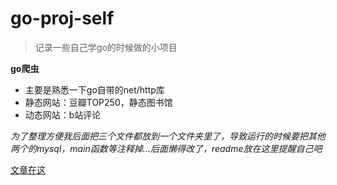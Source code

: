 # go-proj-self

>记录一些自己学go的时候做的小项目

**go爬虫**

- 主要是熟悉一下go自带的net/http库  
- 静态网站：豆瓣TOP250，静态图书馆  
- 动态网站：b站评论  

*为了整理方便我后面把三个文件都放到一个文件夹里了，导致运行的时候要把其他两个的mysql，main函数等注释掉...后面懒得改了，readme放在这里提醒自己吧*

[文章在这](https://qustflypiggy.github.io/2024/12/17/go%E7%88%AC%E8%99%AB%E2%80%94%E2%80%94%E9%A1%B5%E9%9D%A2%E6%8A%93%E5%8F%96/)